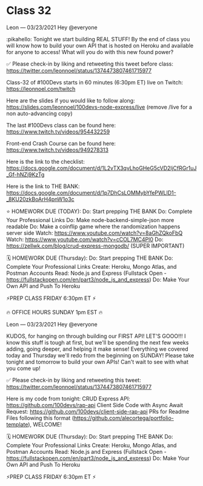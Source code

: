 # Class 32


Leon — 03/23/2021
Hey @everyone 

:pikahello:  Tonight we start building REAL STUFF! By the end of class you will know how to build your own API that is hosted on Heroku and available for anyone to access! What will you do with this new found power?

✅ Please check-in by liking and retweeting this tweet before class: https://twitter.com/leonnoel/status/1374473807461715977

Class-32 of #100Devs starts in 60 minutes (6:30pm ET) live on Twitch: https://leonnoel.com/twitch

Here are the slides if you would like to follow along: https://slides.com/leonnoel/100devs-node-express/live (remove /live for a non auto-advancing  copy)

The last #100Devs class can be found here: https://www.twitch.tv/videos/954432259

Front-end Crash Course can be found here: https://www.twitch.tv/videos/949278313

Here is the link to the checklist: https://docs.google.com/document/d/1L2vTX3qvLhoGHeG5cVD2ljCfRGr1uJ_Gf-hNZj9KzTg

Here is the link to THE BANK: https://docs.google.com/document/d/1p7DhCsLOMMybYfePWLlD1-_8KU20zkBoArH4pnW1o3c

⭐️ HOMEWORK DUE (TODAY):
Do: Start prepping THE BANK
Do: Complete Your Professional Links
Do: Make node-backend-simple-json more readable
Do: Make a coinflip game where the randomization happens server side
Watch: https://www.youtube.com/watch?v=8aGhZQkoFbQ
Watch: https://www.youtube.com/watch?v=cCOL7MC4Pl0
Do: https://zellwk.com/blog/crud-express-mongodb/ (SUPER IMPORTANT)

🗓 HOMEWORK DUE (Thursday):
Do: Start prepping THE BANK
Do: Complete Your Professional Links
Create: Heroku, Mongo Atlas, and Postman Accounts
Read: Node.js and Express (Fullstack Open - https://fullstackopen.com/en/part3/node_js_and_express)
Do: Make Your Own API and Push To Heroku

⚡️PREP  CLASS FRIDAY 6:30pm ET ⚡️

 🔥 OFFICE HOURS SUNDAY 1pm EST  🔥




Leon — 03/23/2021
Hey @everyone 

KUDOS, for hanging on through building our FIRST API! LET'S GOOO!!! I know this stuff is tough at first, but we'll be spending the next few weeks adding, going deeper, and helping it make sense! Everything we covered today and Thursday we'll redo from the beginning on SUNDAY! Please take tonight and tomorrow to build your own APIs! Can't wait to see with what you come up! 

✅ Please check-in by liking and retweeting this tweet: https://twitter.com/leonnoel/status/1374473807461715977

Here is my code from tonight:
CRUD Express API: https://github.com/100devs/rap-api
Client Side Code with Async Await Request: https://github.com/100devs/client-side-rap-api
PRs for Readme Files following this format (https://github.com/alecortega/portfolio-template), WELCOME! 

🗓 HOMEWORK DUE (Thursday):
Do: Start prepping THE BANK
Do: Complete Your Professional Links
Create: Heroku, Mongo Atlas, and Postman Accounts
Read: Node.js and Express (Fullstack Open - https://fullstackopen.com/en/part3/node_js_and_express)
Do: Make Your Own API and Push To Heroku

⚡️PREP CLASS FRIDAY 6:30pm ET ⚡️